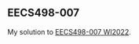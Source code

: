 ## EECS498-007

My solution to [EECS498-007 WI2022](https://web.eecs.umich.edu/~justincj/teaching/eecs498/WI2022/).
